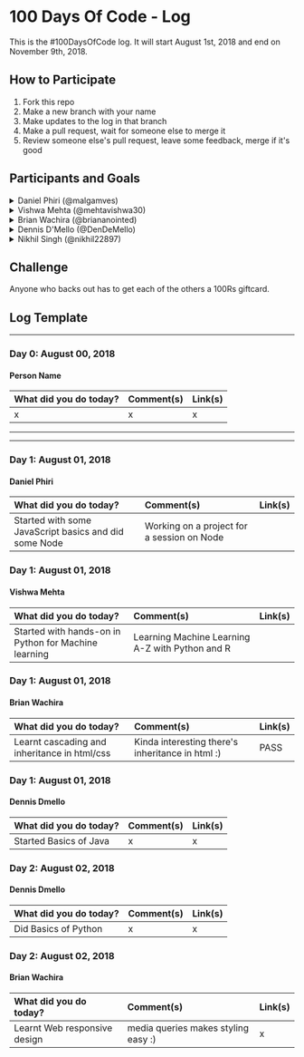 # 100 Days Of Code - Log

This is the #100DaysOfCode log. It will start August 1st, 2018 and end on November 9th, 2018.

## How to Participate

1. Fork this repo
2. Make a new branch with your name
3. Make updates to the log in that branch
4. Make a pull request, wait for someone else to merge it
5. Review someone else's pull request, leave some feedback, merge if it's good

## Participants and Goals

<details>
<summary>Daniel Phiri (@malgamves) </summary>
 
* Goals:
  * Learn mobile development
    * React Native
  * Practice with Keras API
    * Make WebApp for Image Classification
  * Relearn JavaScript
* Projects
  * [Transtable](https://github.com/uniphyd/Projects/tree/master/TransferTable)
  * [Zankani](https://github.com/malgamves/zankani)
</details>

<details>
<summary>Vishwa Mehta (@mehtavishwa30) </summary>
 
* Goals:
  * Learn Machine Learning
    * With Python
    * With R
      *Learn R programming language
  * Practice with Keras API and TensorFlow
    * Develop algorithm for Image Processing/Classification
  * Learn web development with Node.js
    * Create effective RestAPIs with Node.js
</details>

<details>
<summary>Brian Wachira (@briananointed) </summary>
 
 * Goals:
   * Learn web development
     *HTML
     *CSS
     *JavaScript
   * Practice android development
</details> 
 
<details>
 <summary>Dennis D'Mello (@DenDeMello) </summary>
 
 * Goals:
   * Learn Core Java
   * Re-Learn Python
   * pick-up a new Language
</details>    

<details>
 <summary>Nikhil Singh (@nikhil22897) </summary>
 
 * Goals:
   * Android Development
   * Django
   * Blockchain
</details>  

## Challenge

Anyone who backs out has to get each of the others a 100Rs giftcard. 

## Log Template

---

### Day 0: August 00, 2018

#### Person Name
| What did you do today? | Comment(s) | Link(s) |
|:-----------------------|:-----------|:--------|
| x | x | x |

---

---
### Day 1: August 01, 2018

#### Daniel Phiri
| What did you do today? | Comment(s) | Link(s) |
|:-----------------------|:-----------|:--------|
| Started with some JavaScript basics and did some Node| Working on a project for a session on Node |  |

### Day 1: August 01, 2018

#### Vishwa Mehta
| What did you do today? | Comment(s) | Link(s) |
|:-----------------------|:-----------|:--------|
| Started with hands-on in Python for Machine learning| Learning Machine Learning A-Z with Python and R |  |

### Day 1: August 01, 2018

#### Brian Wachira
| What did you do today? | Comment(s) | Link(s) |
|:-----------------------|:-----------|:--------|
| Learnt cascading and inheritance in html/css| Kinda interesting there's inheritance in html :) |PASS |

### Day 1: August 01, 2018

#### Dennis Dmello
| What did you do today? | Comment(s) | Link(s) |
|:-----------------------|:-----------|:--------|
| Started Basics of Java | x | x |

### Day 2: August 02, 2018

#### Dennis Dmello
| What did you do today? | Comment(s) | Link(s) |
|:-----------------------|:-----------|:--------|
| Did Basics of Python | x | x |

### Day 2: August 02, 2018

#### Brian Wachira
| What did you do today? | Comment(s) | Link(s) |
|:-----------------------|:-----------|:--------|
| Learnt Web responsive design | media queries makes styling easy :) | x |

